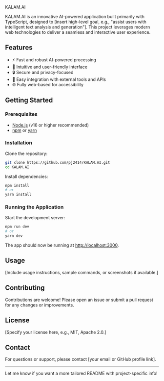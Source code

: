  KALAM.AI

KALAM.AI is an innovative AI-powered application built primarily with TypeScript, designed to [insert high-level goal, e.g., "assist users with intelligent text analysis and generation"]. This project leverages modern web technologies to deliver a seamless and interactive user experience.

## Features

- ⚡ Fast and robust AI-powered processing  
- 📝 Intuitive and user-friendly interface  
- 🔒 Secure and privacy-focused  
- 🔄 Easy integration with external tools and APIs  
- 🌐 Fully web-based for accessibility

## Getting Started

### Prerequisites

- [Node.js](https://nodejs.org/) (v16 or higher recommended)
- [npm](https://www.npmjs.com/) or [yarn](https://yarnpkg.com/)

### Installation

Clone the repository:
```bash
git clone https://github.com/pj2414/KALAM.AI.git
cd KALAM.AI
```

Install dependencies:
```bash
npm install
# or
yarn install
```

### Running the Application

Start the development server:
```bash
npm run dev
# or
yarn dev
```

The app should now be running at [http://localhost:3000](http://localhost:3000).

## Usage

[Include usage instructions, sample commands, or screenshots if available.]

## Contributing

Contributions are welcome! Please open an issue or submit a pull request for any changes or improvements.

## License

[Specify your license here, e.g., MIT, Apache 2.0.]

## Contact

For questions or support, please contact [your email or GitHub profile link].

---

Let me know if you want a more tailored README with project-specific info!
